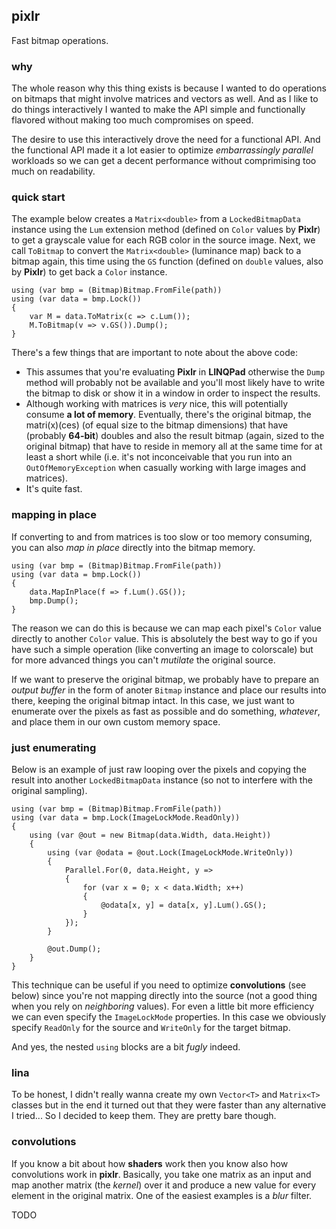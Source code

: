 ## pixlr
Fast bitmap operations.

### why
The whole reason why this thing exists is because I wanted to do operations on bitmaps that might involve matrices and vectors as well. And as I like to do things interactively I wanted to make the API simple and functionally flavored without making too much compromises on speed.

The desire to use this interactively drove the need for a functional API. And the functional API made it a lot easier to optimize *embarrassingly parallel* workloads so we can get a decent performance without comprimising too much on readability.

### quick start
The example below creates a `Matrix<double>` from a `LockedBitmapData` instance using the `Lum` extension method (defined on `Color` values by **Pixlr**) to get a grayscale value for each RGB color in the source image. Next, we call `ToBitmap` to convert the `Matrix<double>` (luminance map) back to a bitmap again, this time using the `GS` function (defined on `double` values, also by **Pixlr**) to get back a `Color` instance.
```
using (var bmp = (Bitmap)Bitmap.FromFile(path))
using (var data = bmp.Lock())
{
    var M = data.ToMatrix(c => c.Lum());
    M.ToBitmap(v => v.GS()).Dump();
}
```
There's a few things that are important to note about the above code:
* This assumes that you're evaluating **Pixlr** in **LINQPad** otherwise the `Dump` method will probably not be available and you'll most likely have to write the bitmap to disk or show it in a window in order to inspect the results.
* Although working with matrices is *very* nice, this will potentially consume **a lot of memory**. Eventually, there's the original bitmap, the matri(x)(ces) (of equal size to the bitmap dimensions) that have (probably **64-bit**) doubles and also the result bitmap (again, sized to the original bitmap) that have to reside in memory all at the same time for at least a short while (i.e. it's not inconceivable that you run into an `OutOfMemoryException` when casually working with large images and matrices).
* It's quite fast.

### mapping in place
If converting to and from matrices is too slow or too memory consuming, you can also *map in place* directly into the bitmap memory.
```
using (var bmp = (Bitmap)Bitmap.FromFile(path))
using (var data = bmp.Lock())
{
    data.MapInPlace(f => f.Lum().GS());
    bmp.Dump();
}
```

The reason we can do this is because we can map each pixel's `Color` value directly to another `Color` value. This is absolutely the best way to go if you have such a simple operation (like converting an image to colorscale) but for more advanced things you can't *mutilate* the original source. 

If we want to preserve the original bitmap, we probably have to prepare an *output buffer* in the form of anoter `Bitmap` instance and place our results into there, keeping the original bitmap intact. In this case, we just want to enumerate over the pixels as fast as possible and do something, *whatever*, and place them in our own custom memory space.

### just enumerating
Below is an example of just raw looping over the pixels and copying the result into another `LockedBitmapData` instance (so not to interfere with the original sampling).
```
using (var bmp = (Bitmap)Bitmap.FromFile(path))
using (var data = bmp.Lock(ImageLockMode.ReadOnly))
{
    using (var @out = new Bitmap(data.Width, data.Height))
    {
        using (var @odata = @out.Lock(ImageLockMode.WriteOnly))
        {
            Parallel.For(0, data.Height, y =>
            {
                for (var x = 0; x < data.Width; x++)
                {
                    @odata[x, y] = data[x, y].Lum().GS();
                }
            });
        }
        
        @out.Dump();
    }
}
```

This technique can be useful if you need to optimize **convolutions** (see below) since you're not mapping directly into the source (not a good thing when you rely on *neighboring* values). For even a little bit more efficiency we can even specify the `ImageLockMode` properties. In this case we obviously specify `ReadOnly` for the source and `WriteOnly` for the target bitmap.

And yes, the nested `using` blocks are a bit *fugly* indeed.

### lina
To be honest, I didn't really wanna create my own `Vector<T>` and `Matrix<T>` classes but in the end it turned out that they were faster than any alternative I tried... So I decided to keep them. They are pretty bare though.

### convolutions
If you know a bit about how **shaders** work then you know also how convolutions work in **pixlr**. Basically, you take one matrix as an input and map another matrix (the *kernel*) over it and produce a new value for every element in the original matrix. One of the easiest examples is a *blur* filter.

TODO